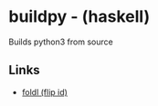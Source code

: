 # buildpy - (haskell)


Builds python3 from source



## Links

- [foldl (flip id)](https://gist.github.com/dino-/7df457c368fffaf266682b9d27d99c7e)

